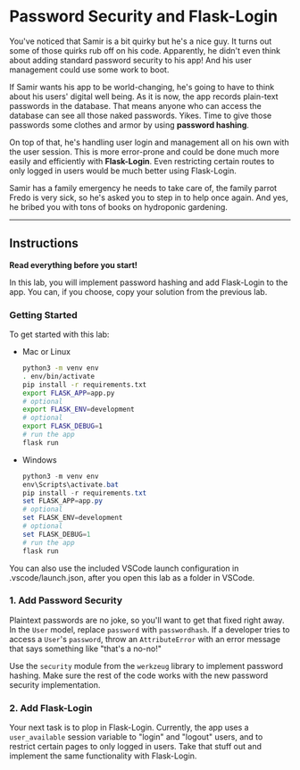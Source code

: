 # Password Security and Flask-Login

You've noticed that Samir is a bit quirky but he's a nice guy. It turns out some of those quirks rub off on his code. Apparently, he didn't even think about adding standard password security to his app! And his user management could use some work to boot.

If Samir wants his app to be world-changing, he's going to have to think about his users' digital well being. As it is now, the app records plain-text passwords in the database. That means anyone who can access the database can see all those naked passwords. Yikes. Time to give those passwords some clothes and armor by using **password hashing**.

On top of that, he's handling user login and management all on his own with the user session. This is more error-prone and could be done much more easily and efficiently with **Flask-Login**. Even restricting certain routes to only logged in users would be much better using Flask-Login.

Samir has a family emergency he needs to take care of, the family parrot Fredo is very sick, so he's asked you to step in to help once again. And yes, he bribed you with tons of books on hydroponic gardening.

___

## Instructions

**Read everything before you start!**

In this lab, you will implement password hashing and add Flask-Login to the app. You can, if you choose, copy your solution from the previous lab.

### Getting Started

To get started with this lab:

- Mac or Linux
  ```bash
  python3 -m venv env
  . env/bin/activate
  pip install -r requirements.txt
  export FLASK_APP=app.py
  # optional
  export FLASK_ENV=development
  # optional
  export FLASK_DEBUG=1
  # run the app
  flask run
  ```

- Windows
  ```powershell
  python3 -m venv env
  env\Scripts\activate.bat
  pip install -r requirements.txt
  set FLASK_APP=app.py
  # optional
  set FLASK_ENV=development
  # optional
  set FLASK_DEBUG=1
  # run the app
  flask run
  ```

You can also use the included VSCode launch configuration in .vscode/launch.json, after you open this lab as a folder in VSCode.

### 1. Add Password Security

Plaintext passwords are no joke, so you'll want to get that fixed right away. In the `User` model, replace `password` with `passwordhash`. If a developer tries to access a `User`'s `password`, throw an `AttributeError` with an error message that says something like "that's a no-no!"

Use the `security` module from the `werkzeug` library to implement password hashing. Make sure the rest of the code works with the new password security implementation.

### 2. Add Flask-Login

Your next task is to plop in Flask-Login. Currently, the app uses a `user_available` session variable to "login" and "logout" users, and to restrict certain pages to only logged in users. Take that stuff out and implement the same functionality with Flask-Login.
